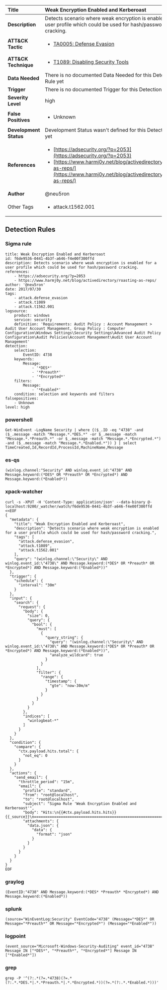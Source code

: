 | Title                    | Weak Encryption Enabled and Kerberoast       |
|:-------------------------|:------------------|
| **Description**          | Detects scenario where weak encryption is enabled for a user profile which could be used for hash/password cracking. |
| **ATT&amp;CK Tactic**    |  <ul><li>[TA0005: Defense Evasion](https://attack.mitre.org/tactics/TA0005)</li></ul>  |
| **ATT&amp;CK Technique** | <ul><li>[T1089: Disabling Security Tools](https://attack.mitre.org/techniques/T1089)</li></ul>  |
| **Data Needed**          |  There is no documented Data Needed for this Detection Rule yet  |
| **Trigger**              |  There is no documented Trigger for this Detection Rule yet  |
| **Severity Level**       | high |
| **False Positives**      | <ul><li>Unknown</li></ul>  |
| **Development Status**   |  Development Status wasn't defined for this Detection Rule yet  |
| **References**           | <ul><li>[https://adsecurity.org/?p=2053](https://adsecurity.org/?p=2053)</li><li>[https://www.harmj0y.net/blog/activedirectory/roasting-as-reps/](https://www.harmj0y.net/blog/activedirectory/roasting-as-reps/)</li></ul>  |
| **Author**               | @neu5ron |
| Other Tags           | <ul><li>attack.t1562.001</li></ul> | 

## Detection Rules

### Sigma rule

```
title: Weak Encryption Enabled and Kerberoast
id: f6de9536-0441-4b3f-a646-f4e00f300ffd
description: Detects scenario where weak encryption is enabled for a user profile which could be used for hash/password cracking.
references:
    - https://adsecurity.org/?p=2053
    - https://www.harmj0y.net/blog/activedirectory/roasting-as-reps/
author: '@neu5ron'
date: 2017/07/30
tags:
    - attack.defense_evasion
    - attack.t1089
    - attack.t1562.001
logsource:
    product: windows
    service: security
    definition: 'Requirements: Audit Policy : Account Management > Audit User Account Management, Group Policy : Computer Configuration\Windows Settings\Security Settings\Advanced Audit Policy Configuration\Audit Policies\Account Management\Audit User Account Management'
detection:
    selection:
        EventID: 4738
    keywords:
        Message:
            - '*DES*'
            - '*Preauth*'
            - '*Encrypted*'
    filters:
        Message:
            - '*Enabled*'
    condition: selection and keywords and filters
falsepositives:
    - Unknown
level: high

```





### powershell
    
```
Get-WinEvent -LogName Security | where {($_.ID -eq "4738" -and ($_.message -match "Message.*.*DES.*" -or $_.message -match "Message.*.*Preauth.*" -or $_.message -match "Message.*.*Encrypted.*") -and ($_.message -match "Message.*.*Enabled.*")) } | select TimeCreated,Id,RecordId,ProcessId,MachineName,Message
```


### es-qs
    
```
(winlog.channel:"Security" AND winlog.event_id:"4738" AND Message.keyword:(*DES* OR *Preauth* OR *Encrypted*) AND Message.keyword:(*Enabled*))
```


### xpack-watcher
    
```
curl -s -XPUT -H 'Content-Type: application/json' --data-binary @- localhost:9200/_watcher/watch/f6de9536-0441-4b3f-a646-f4e00f300ffd <<EOF
{
  "metadata": {
    "title": "Weak Encryption Enabled and Kerberoast",
    "description": "Detects scenario where weak encryption is enabled for a user profile which could be used for hash/password cracking.",
    "tags": [
      "attack.defense_evasion",
      "attack.t1089",
      "attack.t1562.001"
    ],
    "query": "(winlog.channel:\"Security\" AND winlog.event_id:\"4738\" AND Message.keyword:(*DES* OR *Preauth* OR *Encrypted*) AND Message.keyword:(*Enabled*))"
  },
  "trigger": {
    "schedule": {
      "interval": "30m"
    }
  },
  "input": {
    "search": {
      "request": {
        "body": {
          "size": 0,
          "query": {
            "bool": {
              "must": [
                {
                  "query_string": {
                    "query": "(winlog.channel:\"Security\" AND winlog.event_id:\"4738\" AND Message.keyword:(*DES* OR *Preauth* OR *Encrypted*) AND Message.keyword:(*Enabled*))",
                    "analyze_wildcard": true
                  }
                }
              ],
              "filter": {
                "range": {
                  "timestamp": {
                    "gte": "now-30m/m"
                  }
                }
              }
            }
          }
        },
        "indices": [
          "winlogbeat-*"
        ]
      }
    }
  },
  "condition": {
    "compare": {
      "ctx.payload.hits.total": {
        "not_eq": 0
      }
    }
  },
  "actions": {
    "send_email": {
      "throttle_period": "15m",
      "email": {
        "profile": "standard",
        "from": "root@localhost",
        "to": "root@localhost",
        "subject": "Sigma Rule 'Weak Encryption Enabled and Kerberoast'",
        "body": "Hits:\n{{#ctx.payload.hits.hits}}{{_source}}\n================================================================================\n{{/ctx.payload.hits.hits}}",
        "attachments": {
          "data.json": {
            "data": {
              "format": "json"
            }
          }
        }
      }
    }
  }
}
EOF

```


### graylog
    
```
(EventID:"4738" AND Message.keyword:(*DES* *Preauth* *Encrypted*) AND Message.keyword:(*Enabled*))
```


### splunk
    
```
(source="WinEventLog:Security" EventCode="4738" (Message="*DES*" OR Message="*Preauth*" OR Message="*Encrypted*") (Message="*Enabled*"))
```


### logpoint
    
```
(event_source="Microsoft-Windows-Security-Auditing" event_id="4738" Message IN ["*DES*", "*Preauth*", "*Encrypted*"] Message IN ["*Enabled*"])
```


### grep
    
```
grep -P '^(?:.*(?=.*4738)(?=.*(?:.*.*DES.*|.*.*Preauth.*|.*.*Encrypted.*))(?=.*(?:.*.*Enabled.*)))'
```



